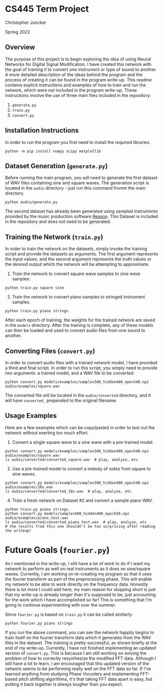 # CS445 Term Project

Christopher Juncker

Spring 2022

## Overview

The purpose of this project is to begin exploring the idea of using Neural
Networks for Digital Signal Modification. I have created this network with
the goal of training it to convert one instrument or type of sound to another.
A more detailed description of the ideas behind the program and the process of
creating it can be found in the program write-up. This readme contains explicit
instructions and examples of how to train and run the network, which were not
included in the program write-up. These instructions involve the use of three
main files included in the repository:
1. `generate.py`
2. `train.py`
3. `convert.py`


## Installation Instructions

In order to run the program you first need to install the required libraries.

```shell
python -m pip install numpy scipy matplotlib
```


## Dataset Generation (`generate.py`)

Before running the main program, you will need to generate the first dataset
of WAV files containing sine and square waves. The generation script is located
in the `audio` directory - just run this command fromm the main directory.

```shell
python audio/generate.py
```

The second dataset has already been generated using sampled instruments provided
by the music production software [Reason](https://www.reasonstudios.com/). This
Dataset is included in the repository and does not need to be generated.


## Training the Network (`train.py`)

In order to train the network on the datasets, simply invoke the training script
and provide the datasets as arguments. The first argument represents the input
values, and the second argument represents the truth values or the desired
output which the network will be attempting to approximate.

1. Train the network to convert square wave samples to sine wave samples:

```shell
python train.py square sine
```

2. Train the network to convert piano samples to stringed instrument samples.

```shell
python train.py piano strings
```

After each epoch of training, the weights for the trained network are saved in
the `models` directory. After the training is complete, any of these models can 
then be loaded and used to convert audio files from one sound to another.


## Converting Files (`convert.py`)

In order to convert audio files with a trained network model, I have provided a 
third and final script. In order to run this script, you simply need to provide
two arguments: a trained model, and a WAV file to be converted.


```shell
python convert.py models/examples/samples500_hidden400_epoch48.npz audio/examples/square.wav
```

The converted file will be located in the `audio/converted` directory, and it 
will have `converted_` prepended to the original filename.


## Usage Examples

Here are a few examples which can be copy/pasted in order to test out the network
without exerting too much effort.

1. Convert a single square wave to a sine wave with a pre-trained model.

```shell
python convert.py models/examples/samples500_hidden400_epoch48.npz audio/examples/square.wav
ls audio/converted/converted_square.wav  # play, analyze, etc
```

2. Use a pre-trained model to convert a melody of notes from square to sine waves.
```shell
python convert.py models/examples/samples500_hidden400_epoch48.npz audio/examples/10s.wav
ls audio/converted/converted_10s.wav  # play, analyze, etc
```

4. Train a fresh network on Dataset #2 and convert a sample piano WAV.
```shell
python train.py piano strings
python convert.py models/samples500_hidden400_epoch50.npz audio/examples/piano_test.wav
ls audio/converted/converted_piano_test.wav  # play, analyze, etc
# the results from this one shouldn't be too surprising after reading the writeup!
```

# Future Goals (`fourier.py`)

As I mentioned in the write-up, I still have a lot of work to do if I want my network
to perform as well on real instruments as it does on sine/square waves. Currently, I am
working on re-creating my program so that it uses the fourier transform as part
of the preprocessing phase. This will enable my network to be able to work directly
on the frequency data. Honestly there is lot more I could add here, my main reason
for stopping short is just that my write-up is already longer than it's supposed to 
be, just accounting for the work which I have accomplished so far! This is something
that I'm going to continue experimenting with over the summer.

Since `fourier.py` is based on `train.py` it can be called similarly:

```shell
python fourier.py piano strings
```

If you run the above command, you can see the network happily begins to train itself
on the fourier transform data which it generates from the WAV files in the dataset. 
The training is pretty successful, as shown briefly at the end of my write-up. 
Currently, I have not finished implementing an updated version of `convert.py`. 
This is because I am still working on solving the problem of how to correctly
resynthesize the modified FFT data. Although I still have a lot to learn, I am 
encouraged that this updated version of the network seems to be performing really 
well on the FFT data so far. If I've learned anything from studying Phase Vocoders
and implementing FFT-based pitch shifting algorithms, it's that taking FFT
data apart is easy, but putting it back together is always tougher than you expect.


